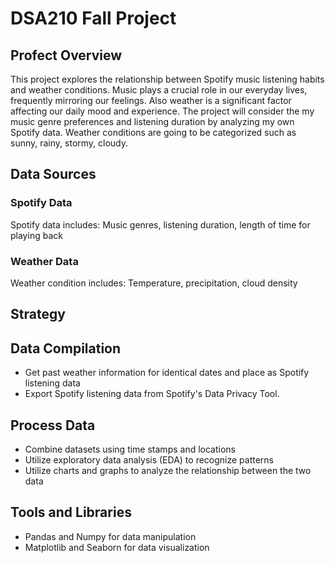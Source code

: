 # DSA210 Fall Project

## Profect Overview
This project explores the relationship between Spotify music listening habits and weather conditions. Music plays a crucial role in our everyday lives, frequently mirroring our feelings. Also weather is a significant factor affecting our daily mood and experience. The project will consider the my music genre preferences and listening duration by analyzing my own Spotify data. Weather conditions are going to be categorized such as sunny, rainy, stormy, cloudy.
## Data Sources
### Spotify Data
Spotify data includes: Music genres, listening duration, length of time for playing back
### Weather Data
Weather condition includes: Temperature, precipitation, cloud density

## Strategy


<h2>Data Compilation </h2>
<ul>
  <li>Get past weather information for identical dates and place as Spotify listening data</li>
  <li>Export Spotify listening data from Spotify's Data Privacy Tool.</li>
</ul>  

<h2>Process Data </h2>
<ul>
  <li>Combine datasets using time stamps and locations</li>
  <li>Utilize exploratory data analysis (EDA) to recognize patterns</li>
  <li>Utilize charts and graphs to analyze the relationship between the two data</li>
  
</ul>  


<h2>Tools and Libraries</h2>
<ul>
  <li>Pandas and Numpy for data manipulation</li>
  <li>Matplotlib and Seaborn for data visualization</li>
  
</ul>  
